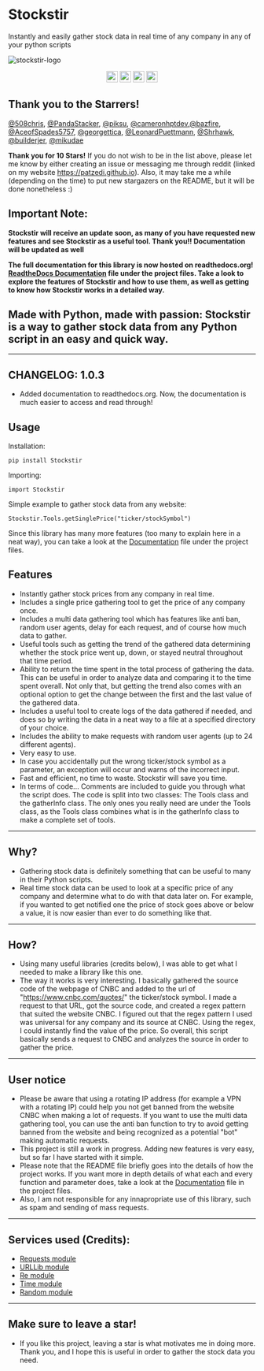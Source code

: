 # Stockstir
Instantly and easily gather stock data in real time of any company in any of your python scripts

![stockstir-logo](https://user-images.githubusercontent.com/116693779/227736659-b39d549e-ccfd-4bef-851e-228f5bb6ac02.jpg)

<p align="center">
	<img src="https://img.shields.io/badge/License-MIT-brightgreen"
		height="23">
	<img src="https://img.shields.io/badge/Creator-PatzEdi-brightgreen"
		height="23">
	<img src="https://readthedocs.org/projects/stockstir/badge/?version=latest"
		height="23">
	<img src="https://img.shields.io/badge/Version-Latest-brightgreen"
		height="23">
</p>

## Thank you to the Starrers!
[@508chris](https://github.com/508chris), [@PandaStacker](https://github.com/PandaStacker), [@piksu](https://github.com/piksu), [@cameronhptdev](https://github.com/cameronhptdev),[@bazfire](https://github.com/bazfire), [@AceofSpades5757](https://github.com/AceofSpades5757), [@georgettica](https://github.com/georgettica), [@LeonardPuettmann](https://github.com/LeonardPuettmann), [@Shrhawk](https://github.com/Shrhawk), [@builderjer](https://github.com/builderjer), [@mikudae](https://github.com/mikudae) 

**Thank you for 10 Stars!**
If you do not wish to be in the list above, please let me know by either creating an issue or messaging me through reddit (linked on my website https://patzedi.github.io). Also, it may take me a while (depending on the time) to put new stargazers on the README, but it will be done nonetheless :)

## **Important Note:**

**Stockstir will receive an update soon, as many of you have requested new features and see Stockstir as a useful tool. Thank you!! Documentation will be updated as well**

**The full documentation for this library is now hosted on readthedocs.org! [ReadtheDocs Documentation](https://stockstir.readthedocs.io/en/latest/index.html) file under the project files. Take a look to explore the features of Stockstir and how to use them, as well as getting to know how Stockstir works in a detailed way.**

## **Made with Python, made with passion: Stockstir is a way to gather stock data from any Python script in an easy and quick way.** 
____________________________________________________________________________
## **CHANGELOG: 1.0.3**
- Added documentation to readthedocs.org. Now, the documentation is much easier to access and read through!

## **Usage**

Installation:
```
pip install Stockstir
```

Importing:
```
import Stockstir
```
Simple example to gather stock data from any website:
```
Stockstir.Tools.getSinglePrice("ticker/stockSymbol")
```
Since this library has many more features (too many to explain here in a neat way), you can take a look at the [Documentation](https://stockstir.readthedocs.io/en/latest/index.html) file under the project files.

## **Features**
- Instantly gather stock prices from any company in real time.
- Includes a single price gathering tool to get the price of any company once.
- Includes a multi data gathering tool which has features like anti ban, random user agents, delay for each request, and of course how much data to gather.  
- Useful tools such as getting the trend of the gathered data determining whether the stock price went up, down, or stayed neutral throughout that time period.
- Ability to return the time spent in the total process of gathering the data. This can be useful in order to analyze data and comparing it to the time spent overall. Not only that, but getting the trend also comes with an optional option to get the change between the first and the last value of the gathered data.
- Includes a useful tool to create logs of the data gathered if needed, and does so by writing the data in a neat way to a file at a specified directory of your choice.
- Includes the ability to make requests with random user agents (up to 24 different agents).
- Very easy to use.
- In case you accidentally put the wrong ticker/stock symbol as a parameter, an exception will occur and warns of the incorrect input.
- Fast and efficient, no time to waste. Stockstir will save you time.
- In terms of code... Comments are included to guide you through what the script does. The code is split into two classes: The Tools class and the gatherInfo class. The only ones you really need are under the Tools class, as the Tools class combines what is in the gatherInfo class to make a complete set of tools.
____________________________________________________________________________
## **Why?**
- Gathering stock data is definitely something that can be useful to many in their Python scripts. 
- Real time stock data can be used to look at a specific price of any company and determine what to do with that data later on. For example, if you wanted to get notified one the price of stock goes above or below a value, it is now easier than ever to do something like that. 
____________________________________________________________________________
## **How?**
- Using many useful libraries (credits below), I was able to get what I needed to make a library like this one. 
- The way it works is very interesting. I basically gathered the source code of the webpage of CNBC and added to the url of "https://www.cnbc.com/quotes/" the ticker/stock symbol. I made a request to that URL, got the source code, and created a regex pattern that suited the website CNBC. I figured out that the regex pattern I used was universal for any company and its source at CNBC. Using the regex, I could instantly find the value of the price. So overall, this script basically sends a request to CNBC and analyzes the source in order to gather the price.
____________________________________________________________________________
## **User notice**
- Please be aware that using a rotating IP address (for example a VPN with a rotating IP) could help you not get banned from the website CNBC when making a lot of requests. If you want to use the multi data gathering tool, you can use the anti ban function to try to avoid getting banned from the website and being recognized as a potential "bot" making automatic requests.
- This project is still a work in progress. Adding new features is very easy, but so far I have started with it simple. 
- Please note that the README file briefly goes into the details of how the project works. If you want more in depth details of what each and every function and parameter does, take a look at the [Documentation](https://stockstir.readthedocs.io/en/latest/index.html) file in the project files.
- Also, I am not responsible for any innapropriate use of this library, such as spam and sending of mass requests.
____________________________________________________________________________
## **Services used (Credits):**
- [Requests module](https://requests.readthedocs.io/en/latest/)
- [URLLib module](https://docs.python.org/3/library/urllib.html)
- [Re module](https://docs.python.org/3/library/re.html)
- [Time module](https://docs.python.org/3/library/time.html)
- [Random module](https://docs.python.org/3/library/random.html)

____________________________________________________________________________
## **Make sure to leave a star!**
- If you like this project, leaving a star is what motivates me in doing more. Thank you, and I hope this is useful in order to gather the stock data you need.
